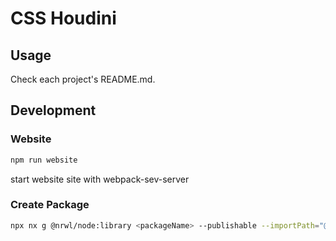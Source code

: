 # CSS Houdini

## Usage
Check each project's README.md.

## Development

### Website

```bash
npm run website
```
start website site with webpack-sev-server

### Create Package

```bash
npx nx g @nrwl/node:library <packageName> --publishable --importPath="@tyankatsu0105/<packageName>"
```
